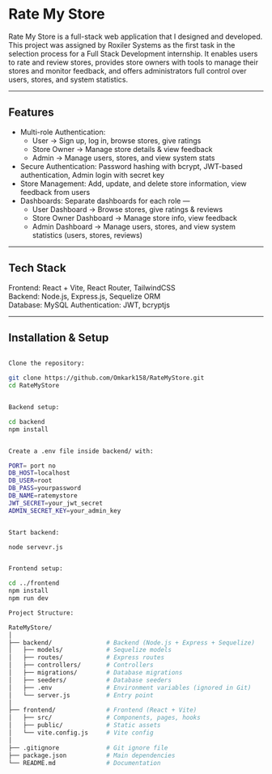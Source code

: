 # Rate My Store

Rate My Store is a full-stack web application that I designed and developed.
This project was assigned by Roxiler Systems as the first task in the selection process for a Full Stack Development internship.
It enables users to rate and review stores, provides store owners with tools to manage their stores and monitor feedback, and offers administrators full control over users, stores, and system statistics.

---

## Features
- Multi-role Authentication:  
  - User → Sign up, log in, browse stores, give ratings 
  - Store Owner → Manage store details & view feedback  
  - Admin → Manage users, stores, and view system stats  
- Secure Authentication: Password hashing with bcrypt, JWT-based authentication, Admin login with secret key  
- Store Management: Add, update, and delete store information, view feedback from users  
- Dashboards: Separate dashboards for each role —  
  - User Dashboard → Browse stores, give ratings & reviews  
  - Store Owner Dashboard → Manage store info, view feedback  
  - Admin Dashboard → Manage users, stores, and view system statistics (users, stores, reviews)  

---

## Tech Stack
Frontend: React + Vite, React Router, TailwindCSS  
Backend: Node.js, Express.js, Sequelize ORM  
Database: MySQL 
Authentication: JWT, bcryptjs  

---

## Installation & Setup
```bash

Clone the repository:

git clone https://github.com/Omkark158/RateMyStore.git
cd RateMyStore


Backend setup:

cd backend
npm install


Create a .env file inside backend/ with:

PORT= port no
DB_HOST=localhost
DB_USER=root
DB_PASS=yourpassword
DB_NAME=ratemystore
JWT_SECRET=your_jwt_secret
ADMIN_SECRET_KEY=your_admin_key


Start backend:

node servevr.js 


Frontend setup:

cd ../frontend
npm install
npm run dev

Project Structure:

RateMyStore/
│
├── backend/               # Backend (Node.js + Express + Sequelize)
│   ├── models/            # Sequelize models
│   ├── routes/            # Express routes
│   ├── controllers/       # Controllers
│   ├── migrations/        # Database migrations
│   ├── seeders/           # Database seeders
│   ├── .env               # Environment variables (ignored in Git)
│   └── server.js          # Entry point
│
├── frontend/              # Frontend (React + Vite)
│   ├── src/               # Components, pages, hooks
│   ├── public/            # Static assets
│   └── vite.config.js     # Vite config
│
├── .gitignore             # Git ignore file
├── package.json           # Main dependencies
└── README.md              # Documentation








